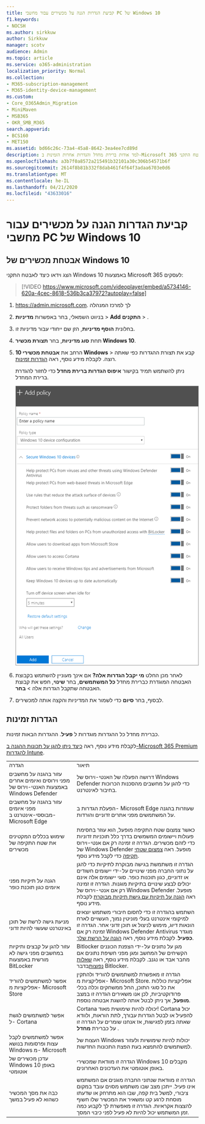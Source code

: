 ```yaml
---
title: קביעת הגדרות הגנה על מכשירים עבור מחשבי PC של Windows 10
f1.keywords:
- NOCSH
ms.author: sirkkuw
author: Sirkkuw
manager: scotv
audience: Admin
ms.topic: article
ms.service: o365-administration
localization_priority: Normal
ms.collection:
- M365-subscription-management
- M365-identity-device-management
ms.custom:
- Core_O365Admin_Migration
- MiniMaven
- MSB365
- OKR_SMB_M365
search.appverid:
- BCS160
- MET150
ms.assetid: bd66c26c-73a4-45a8-8642-3ea4ee7cd89d
description: למד אודות ברירת מחדל והגדרות אחרות הזמינות ב-Microsoft 365 עבור עסקים כדי לאבטח התקני Windows 10.
ms.openlocfilehash: a3b7f0a8572a215491b32101a30c306b54571b6f
ms.sourcegitcommit: 2614f8b81b332f8dab461f4f64f3adaa6703e0d6
ms.translationtype: MT
ms.contentlocale: he-IL
ms.lasthandoff: 04/21/2020
ms.locfileid: "43633016"
---
```

# <a name="set-device-protection-settings-for-windows-10-pcs"></a>קביעת הגדרות הגנה על מכשירים עבור מחשבי PC של Windows 10

## <a name="secure-windows-10-devices"></a>אבטחת מכשירים של Windows 10

הצג וידאו כיצד לאבטח התקני Windows 10 באמצעות Microsoft 365 לעסקים:
  
> [!VIDEO https://www.microsoft.com/videoplayer/embed/a5734146-620a-4cec-8618-536b3ca37972?autoplay=false]
  
1. <a href="https://go.microsoft.com/fwlink/p/?linkid=837890" target="_blank">https://admin.microsoft.com</a>. לך למרכז המנהלה 
    
2. בניווט השמאלי, בחר באפשרות **מדיניות** \> **Add** **התקנים** \> .
  
3. בחלונית **הוסף מדיניות**, הזן שם ייחודי עבור מדיניות זו. 
    
4. תחת **סוג מדיניות**, בחר **תצורת מכשיר Windows 10**.
    
5. הרחב את **אבטחת מכשירי 10 Windows** \> קבע את תצורת ההגדרות כפי שאתה רוצה. לקבלת מידע נוסף, ראה [הגדרות זמינות](#available-settings). 
    
    ניתן להשתמש תמיד בקישור **איפוס הגדרות ברירת מחדל** כדי לחזור להגדרת ברירת המחדל. 
    
    ![Add policy pane with Windows 10 Device configuration selected](../media/fa9e2dc2-7eae-4c96-af34-765a1f641ecf.png)
  
6. לאחר מכן החלט **מי יקבל הגדרות אלה?** אם אינך מעוניין להשתמש בקבוצת האבטחה המוגדרת כברירת מחדל **כל המשתמשים**, בחר **שינוי**, חפש את קבוצת האבטחה שתקבל הגדרות אלה \> **בחר**.
    
7. לבסוף, בחר **סיום** כדי לשמור את המדיניות והקצה אותה למכשירים. 
    
## <a name="available-settings"></a>הגדרות זמינות

כברירת מחדל כל ההגדרות מוגדרות ל **פעיל**. ההגדרות הבאות זמינות.
  
לקבלת מידע נוסף, ראה [כיצד ניתן להגן על תכונות ההגנה ב-Microsoft 365 Premium להגדרות Intune](map-protection-features-to-intune-settings.md). 
  
|||
|:-----|:-----|
|הגדרה  <br/> |תיאור  <br/> |
|עזור בהגנה על מחשבים מפני וירוסים ואיומים אחרים באמצעות האנטי-וירוס של Windows Defender  <br/> |דרושה הפעלה של האנטי-וירוס של Windows Defender כדי להגן על מחשבים מהסכנות הכרוכות בחיבור לאינטרנט.  <br/> |
|עזור בהגנה על מחשבים מפני איומים מבוססי-אינטרנט ב- Microsoft Edge  <br/> |הפעלת הגדרות ב- Microsoft Edge שעוזרות בהגנה על המשתמשים מפני אתרים זדוניים והורדות.  <br/> |
|שימוש בכללים המקטינים את שטח התקיפה של מכשירים  <br/> |כאשר צמצום שטח התקיפה מופעל, הוא עוזר בחסימת פעולות ויישומים המשמשים בדרך כלל תוכניות זדוניות כדי לזהם מכשירים. הגדרה זו זמינה רק אם אנטי-וירוס של Windows Defender מופעל. ראה [צמצום שטחי תקיפה](https://docs.microsoft.com/windows/security/threat-protection/microsoft-defender-atp/exploit-protection) כדי לקבל מידע נוסף.  <br/> |
|הגנה על תיקיות מפני איומים כגון תוכנת כופר  <br/> |הגדרה זו משתמשת בגישה מבוקרת לתיקיות כדי להגן על נתוני החברה מפני שינויים על-ידי יישומים חשודים או זדוניים, כגון תוכנות כופר. סוגי יישומים אלה אינם יכולים לבצע שינויים בתיקיות מוגנות. הגדרה זו זמינה רק אם אנטי-וירוס של Windows Defender מופעל. ראה [הגנה על תיקיות עם גישת תיקיות מבוקרת](https://docs.microsoft.com/configmgr/protect/deploy-use/create-deploy-exploit-guard-policy#bkmk_CFA) לקבלת מידע נוסף.  <br/> |
|מניעת גישה לרשת של תוכן באינטרנט שעשוי להיות זדוני  <br/> |השתמש בהגדרה זו כדי לחסום חיבורי משתמש יוצאים למיקומי אינטרנט בעלי מוניטין נמוך, העשויים לארח הונאות דיוג, מימוש לניצול או תוכן זדוני אחר. הגדרה זו זמינה רק אם Windows Defender Antivirus מוגדר **כפעיל**. לקבלת מידע נוסף, ראה [הגנה על הרשת שלך](https://docs.microsoft.com/windows/security/threat-protection/windows-defender-antivirus/configure-real-time-protection-windows-defender-antivirus).  <br/> |
|עזור להגן על קבצים ותיקיות במחשבים מפני גישה לא מורשית באמצעות BitLocker  <br/> |Bitlocker מגן על נתונים על-ידי הצפנת הכוננים הקשיחים של המחשב ומגן מפני חשיפת נתונים אם מחבר אבד או נגנב. לקבלת מידע נוסף, ראה [שאלות נפוצות](https://go.microsoft.com/fwlink/?linkid=871000)בדבר Bitlocker.  <br/> |
|אפשר למשתמשים להוריד אפליקציות מ- Microsoft Store  <br/> |הגדרה זו מאפשרת למשתמשים להוריד ולהתקין אפליקציות מ- Microsoft Store. אפליקציות כוללות את כל סוגי התוכן, החל ממשחקים וכלה בכלי פרודוקטיביות, לכן אנו משאירים הגדרה זו במצב **מופעל**, אך ניתן לבטל אותה להשגת אבטחה נוספת.  <br/> |
|אפשר למשתמשים לגשת ל- Cortana  <br/> |Cortana יכולה להיות שימושית מאוד! Cortana יכול להפעיל או לבטל הגדרות עבורך, לתת הוראות, ולוודא שאתה בזמן לפגישות, אז אנחנו שומרים על הגדרה זו על כברירת **מחדל** .  <br/> |
|אפשר למשתמשים לקבל עצות ופרסומות בנושא Windows מ- Microsoft  <br/> |העצות של Windows יכולות להיות שימושיות ולעזור למשתמשים להתמצא בעת הפצת התכונות החדשות.  <br/> |
|עדכן מכשירים של Windows 10 באופן אוטומטי  <br/> |הגדרה זו מוודאת שמכשירי Windows 10 מקבלים באופן אוטומטי את העדכונים האחרונים.  <br/> |
|כבה את מסך המכשיר כשהוא לא פעיל במשך  <br/> |הגדרה זו מוודאת שנתוני החברה מוגנים אם המשתמש אינו פעיל. ייתכן מצב שבו משתמש מסוים עובד במקום ציבורי, למשל בית קפה, שבו הוא מתרחק או שדעתו מוסחת לרגע קט ומשאיר את המכשיר שלו חשוף להצצות אקראיות. הגדרה זו מאפשרת לך לקבוע כמה זמן המשתמש יכול להיות לא פעיל לפני כיבוי המסך.  <br/> |
